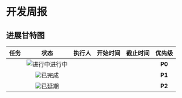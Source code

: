 # 开发周报

## 进展甘特图

| 任务 |                             状态                             | 执行人 | 开始时间 | 截止时间 | 优先级 |
| :--: | :----------------------------------------------------------: | :----: | :------: | :------: | :----: |
|      | ![进行中](http://image-hosting-404.oss-cn-beijing.aliyuncs.com/img/进行中(3).png)进行中 |        |          |          | **P0** |
|      | ![](http://image-hosting-404.oss-cn-beijing.aliyuncs.com/img/已完成.png)已完成 |        |          |          | **P1** |
|      | ![](http://image-hosting-404.oss-cn-beijing.aliyuncs.com/img/连接超时.png)已延期 |        |          |          | **P2** |



